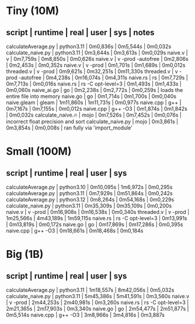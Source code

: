 # Tiny (10M)

script              | runtime              | real      | user      | sys      | notes
-------------------------------------------------------------------------------------
calculateAverage.py | python3.11           | 0m0,836s  | 0m5,544s  | 0m0,032s
calculate_naive.py  | python3.11           | 0m3,644s  | 0m3,613s  | 0m0,029s
naive.v             | v                    | 0m7,759s  | 0m8,850s  | 0m0,626s 
naive.v             | v -prod -autofree    | 0m2,806s  | 0m2,453s  | 0m0,352s 
naive.v             | v -prod              | 0m1,701s  | 0m1,689s  | 0m0,012s 
threaded.v          | v -prod              | 0m9,621s  | 0m32,251s | 0m11,330s 
threaded.v          | v -prod -autofree    | 0m4,238s  | 0m16,074s | 0m4,311s 
naive.rs            | rs                   | 0m7,729s  | 0m7,713s  | 0m0,016s
naive.rs            | rs -C opt-level=3    | 0m1,493s  | 0m1,433s  | 0m0,060s
naive_ai.go         | go                   | 0m2,238s  | 0m2,772s  | 0m0,259s | loads the entire file into memory
naive.go            | go                   | 0m1,714s  | 0m1,700s  | 0m0,040s
naive.gleam         | gleam                | 1m11,860s | 1m11,731s | 0m0,977s
naive.cpp           | g++                  | 0m7,167s  | 0m7,155s  | 0m0,012s
naive.cpp           | g++ -O3              | 0m1,874s  | 0m1,842s  | 0m0,032s
calculate_naive.🔥  | mojo                 | 0m7,526s  | 0m7,452s  | 0m0,076s | incorrect float precision and sort
calculate_naive.py  | mojo                 | 0m3,861s  | 0m3,854s  | 0m0,008s | ran fully via 'import_module'


# Small (100M)

script              | runtime              | real      | user      | sys     
------------------------------------------------------------------------------
calculateAverage.py | python3.10          | 0m10,095s | 1m6,972s   | 0m0,295s
calculateAverage.py | python3.11          | 0m7,929s  | 0m51,864s  | 0m0,242s
calculateAverage.py | python3.12          | 0m8,264s  | 0m54,168s  | 0m0,229s
calculate_naive.py  | python3.11          | 0m35,309s | 0m35,109s  | 0m0,200s
naive.v             | v -prod             | 0m16,908s | 0m16,538s  | 0m0,340s
threaded.v          | v -prod             | 1m25,566s | 4m43,189s  | 1m59,115s
naive.rs            | rs -C opt-level=3   | 0m13,991s | 0m13,819s  | 0m0,172s
naive.go            | go                  | 0m17,869s | 0m17,286s  | 0m0,395s
naive.cpp           | g++ -O3             | 0m18,661s | 0m18,468s  | 0m0,184s

# Big (1B)

script              | runtime             | real       | user      | sys     
-----------------------------------------------------------------------------
calculateAverage.py | python3.11          | 1m18,557s  | 8m42,056s | 0m5,032s
calculate_naive.py  | python3.11          | 5m45,386s  | 5m41,591s | 0m3,560s
naive.v             | v -prod             | 2m44,253s  | 2m40,981s | 0m3,260s
naive.rs            | rs -C opt-level=3   | 2m21,365s  | 2m17,903s | 0m3,340s
naive.go            | go                  | 2m54,477s  | 2m51,877s | 0m5,514s
naive.cpp           | g++ -O3             | 3m8,966s   | 3m4,816s  | 0m3,887s